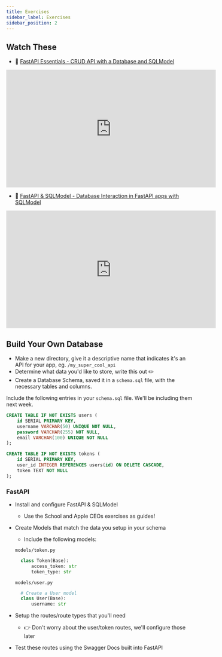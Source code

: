 ```yaml
---
title: Exercises
sidebar_label: Exercises
sidebar_position: 2
---
```


<!-- markdownlint-disable no-inline-html no-trailing-punctuation -->

## Watch These

- :movie_camera: [FastAPI Essentials - CRUD API with a Database and SQLModel](https://www.youtube.com/watch?v=Jl39FZs-uz8)

<iframe width="560" height="315" src="https://www.youtube.com/embed/Jl39FZs-uz8?si=zadDJvNQ1w5FwyiH" title="YouTube video player" frameborder="0" allow="accelerometer; autoplay; clipboard-write; encrypted-media; gyroscope; picture-in-picture; web-share" referrerpolicy="strict-origin-when-cross-origin" allowfullscreen></iframe>

- :movie_camera: [FastAPI & SQLModel - Database Interaction in FastAPI apps with SQLModel](https://www.youtube.com/watch?v=pRYzMF04fLw)

<iframe width="560" height="315" src="https://www.youtube.com/embed/pRYzMF04fLw?si=erinhZ8Df14uqZdC" title="YouTube video player" frameborder="0" allow="accelerometer; autoplay; clipboard-write; encrypted-media; gyroscope; picture-in-picture; web-share" referrerpolicy="strict-origin-when-cross-origin" allowfullscreen></iframe>

## Build Your Own Database

- Make a new directory, give it a descriptive name that indicates it's an API for your app, eg. `/my_super_cool_api`
- Determine what data you'd like to store, write this out :pencil2:
- Create a Database Schema, saved it in a `schema.sql` file, with the necessary tables and columns.

Include the following entries in your `schema.sql` file. We'll be including them next week.

```sql
CREATE TABLE IF NOT EXISTS users (
    id SERIAL PRIMARY KEY,
    username VARCHAR(50) UNIQUE NOT NULL,
    password VARCHAR(255) NOT NULL,
    email VARCHAR(100) UNIQUE NOT NULL
);

CREATE TABLE IF NOT EXISTS tokens (
    id SERIAL PRIMARY KEY,
    user_id INTEGER REFERENCES users(id) ON DELETE CASCADE,
    token TEXT NOT NULL
);
```

### FastAPI

- Install and configure FastAPI & SQLModel
  - Use the School and Apple CEOs exercises as guides!
- Create Models that match the data you setup in your schema

  - Include the following models:

  `models/token.py`

  ```py
    class Token(Base):
        access_token: str
        token_type: str
  ```

  `models/user.py`

  ```py
    # Create a User model
    class User(Base):
        username: str
  ```

- Setup the routes/route types that you'll need
  - :point_right: Don't worry about the user/token routes, we'll configure those later
- Test these routes using the Swagger Docs built into FastAPI
